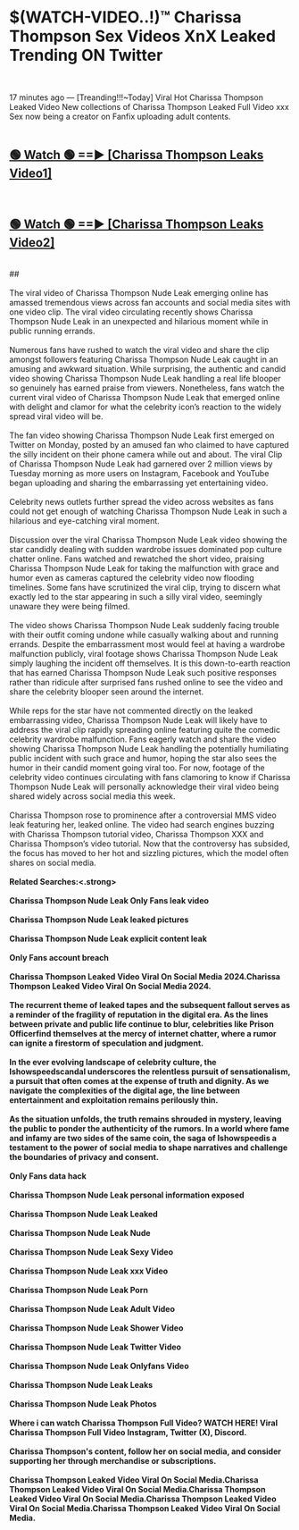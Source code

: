# $(WATCH-VIDEO..!)™ Charissa Thompson Sex Videos XnX Leaked Trending ON Twitter<br>
<br>

17 minutes ago — [Treanding!!!~Today] Viral Hot Charissa Thompson Leaked Video New collections of Charissa Thompson Leaked Full Video xxx Sex now being a creator on Fanfix uploading adult contents.
<br>
 <br>

##  <a href="https://best2vid.blogspot.com?title=Charissa_Thompson">🟢 Watch 🟢 ==► [Charissa Thompson Leaks Video1]</a><br>
  <br>

##  <a href="https://best2vid.blogspot.com?title=Charissa_Thompson">🟢 Watch 🟢 ==► [Charissa Thompson Leaks Video2]</a><br>
  <br>
  ##
  <br>
  <br>
The viral video of Charissa Thompson Nude Leak emerging online has amassed tremendous views across fan accounts and social media sites with one video clip. The viral video circulating recently shows Charissa Thompson Nude Leak in an unexpected and hilarious moment while in public running errands.
<br><br>
Numerous fans have rushed to watch the viral video and share the clip amongst followers featuring Charissa Thompson Nude Leak caught in an amusing and awkward situation. While surprising, the authentic and candid video showing Charissa Thompson Nude Leak handling a real life blooper so genuinely has earned praise from viewers. Nonetheless, fans watch the current viral video of Charissa Thompson Nude Leak that emerged online with delight and clamor for what the celebrity icon’s reaction to the widely spread viral video will be.
<br><br>
The fan video showing Charissa Thompson Nude Leak first emerged on Twitter on Monday, posted by an amused fan who claimed to have captured the silly incident on their phone camera while out and about. The viral Clip of Charissa Thompson Nude Leak had garnered over 2 million views by Tuesday morning as more users on Instagram, Facebook and YouTube began uploading and sharing the embarrassing yet entertaining video.
<br><br>
Celebrity news outlets further spread the video across websites as fans could not get enough of watching Charissa Thompson Nude Leak in such a hilarious and eye-catching viral moment.
<br><br>
Discussion over the viral Charissa Thompson Nude Leak video showing the star candidly dealing with sudden wardrobe issues dominated pop culture chatter online. Fans watched and rewatched the short video, praising Charissa Thompson Nude Leak for taking the malfunction with grace and humor even as cameras captured the celebrity video now flooding timelines. Some fans have scrutinized the viral clip, trying to discern what exactly led to the star appearing in such a silly viral video, seemingly unaware they were being filmed.
<br><br>
The video shows Charissa Thompson Nude Leak suddenly facing trouble with their outfit coming undone while casually walking about and running errands. Despite the embarrassment most would feel at having a wardrobe malfunction publicly, viral footage shows Charissa Thompson Nude Leak simply laughing the incident off themselves. It is this down-to-earth reaction that has earned Charissa Thompson Nude Leak such positive responses rather than ridicule after surprised fans rushed online to see the video and share the celebrity blooper seen around the internet.
<br><br>
While reps for the star have not commented directly on the leaked embarrassing video, Charissa Thompson Nude Leak will likely have to address the viral clip rapidly spreading online featuring quite the comedic celebrity wardrobe malfunction. Fans eagerly watch and share the video showing Charissa Thompson Nude Leak handling the potentially humiliating public incident with such grace and humor, hoping the star also sees the humor in their candid moment going viral too. For now, footage of the celebrity video continues circulating with fans clamoring to know if Charissa Thompson Nude Leak will personally acknowledge their viral video being shared widely across social media this week.
<br><br>
Charissa Thompson rose to prominence after a controversial MMS video leak featuring her, leaked online. The video had search engines buzzing with Charissa Thompson tutorial video, Charissa Thompson XXX and Charissa Thompson’s video tutorial. Now that the controversy has subsided, the focus has moved to her hot and sizzling pictures, which the model often shares on social media.
<br><br>
<strong>Related Searches:<.strong>
<br><br>
Charissa Thompson Nude Leak Only Fans leak video
<br><br>
Charissa Thompson Nude Leak leaked pictures
<br><br>
Charissa Thompson Nude Leak explicit content leak
<br><br>
Only Fans account breach
<br><br>
Charissa Thompson Leaked Video Viral On Social Media 2024.Charissa Thompson Leaked Video Viral On Social Media 2024.
<br><br>
The recurrent theme of leaked tapes and the subsequent fallout serves as a reminder of the fragility of reputation in the digital era. As the lines between private and public life continue to blur, celebrities like Prison Officerfind themselves at the mercy of internet chatter, where a rumor can ignite a firestorm of speculation and judgment.
<br><br>
In the ever evolving landscape of celebrity culture, the Ishowspeedscandal underscores the relentless pursuit of sensationalism, a pursuit that often comes at the expense of truth and dignity. As we navigate the complexities of the digital age, the line between entertainment and exploitation remains perilously thin.
<br><br>
As the situation unfolds, the truth remains shrouded in mystery, leaving the public to ponder the authenticity of the rumors. In a world where fame and infamy are two sides of the same coin, the saga of Ishowspeedis a testament to the power of social media to shape narratives and challenge the boundaries of privacy and consent.
<br><br>
Only Fans data hack
<br><br>
Charissa Thompson Nude Leak personal information exposed
<br><br>
Charissa Thompson Nude Leak Leaked
<br><br>
Charissa Thompson Nude Leak Nude
<br><br>
Charissa Thompson Nude Leak Sexy Video
<br><br>
Charissa Thompson Nude Leak xxx Video
<br><br>
Charissa Thompson Nude Leak Porn
<br><br>
Charissa Thompson Nude Leak Adult Video
<br><br>
Charissa Thompson Nude Leak Shower Video
<br><br>
Charissa Thompson Nude Leak Twitter Video
<br><br>
Charissa Thompson Nude Leak Onlyfans Video
<br><br>
Charissa Thompson Nude Leak Leaks
<br><br>
Charissa Thompson Nude Leak Photos
<br><br>
Where i can watch Charissa Thompson Full Video? WATCH HERE! Viral Charissa Thompson Full Video Instagram, Twitter (X), Discord.
<br><br>
Charissa Thompson's content, follow her on social media, and consider supporting her through merchandise or subscriptions.
<br><br>
Charissa Thompson Leaked Video Viral On Social Media.Charissa Thompson Leaked Video Viral On Social Media.Charissa Thompson Leaked Video Viral On Social Media.Charissa Thompson Leaked Video Viral On Social Media.Charissa Thompson Leaked Video Viral On Social Media.